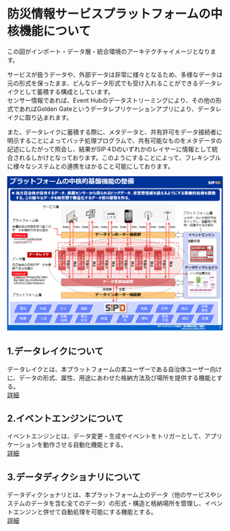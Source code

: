 # 防災情報サービスプラットフォームの中核機能について

この図がインポート・データ層・統合環境のアーキテクチャイメージとなります。  

サービスが扱うデータや、外部データは非常に様々となるため、多様なデータは元の形式を保ったまま、どんなデータ形式でも受け入れることができるデータレイクとして蓄積する構成としています。  
センサー情報であれば、Event Hubのデータストリーミングにより、その他の形式であればGolden Gateというデータレプリケーションアプリにより、データレイクに取り込まれます。  

また、データレイクに蓄積する際に、メタデータと、共有許可をデータ接続者に明示することによってバッチ処理プログラムで、共有可能なものをメタデータの記述にしたがって照会し、結果がSIP４Dのいずれかのレイヤーに情報として統合されるしかけとなっております。このようにすることによって、フレキシブルに様々なシステムとの連携をはかること可能にしております。  

![SPF Main_Func_Image](./img/SPF_Main3.png)

## 1.データレイクについて

データレイクとは、本プラットフォームの実ユーザーである自治体ユーザー向けに、データの形式、属性、用途にあわせた格納方法及び場所を提供する機能とする。  
[詳細](./1.Datalake/README.md)

## 2.イベントエンジンについて

イベントエンジンとは、データ変更・生成やイベントをトリガーとして、アプリケーションを動作させる自動化機能とする。  
[詳細](./2.EventEngine/README.md)

## 3.データディクショナリについて

データディクショナリとは、本プラットフォーム上のデータ（他のサービスやシステムのデータを含む全てのデータ）の形式・構造と格納場所を管理し、イベントエンジンと併せて自動処理を可能にする機能とする。  
[詳細](./3.DataDictionary/README.md)